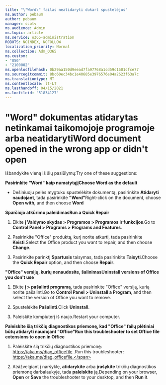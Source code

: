 ```yaml
---
title: "\"Word\" failas neatidaryti dukart spustelėjus"
ms.author: pebaum
author: pebaum
manager: scotv
ms.audience: Admin
ms.topic: article
ms.service: o365-administration
ROBOTS: NOINDEX, NOFOLLOW
localization_priority: Normal
ms.collection: Adm_O365
ms.custom:
- "850"
- "2100002"
ms.openlocfilehash: 0b29aa150d9eead7fa97768a1cd59c1601cfce77
ms.sourcegitcommit: 8bc60ec34bc1e40685e3976576e04a2623f63a7c
ms.translationtype: MT
ms.contentlocale: lt-LT
ms.lasthandoff: 04/15/2021
ms.locfileid: "51834127"
---
```

# <a name="word-document-opened-in-the-wrong-app-or-didnt-open"></a><span data-ttu-id="1d17a-102">"Word" dokumentas atidarytas netinkamai taikomojoje programoje arba neatidaryti</span><span class="sxs-lookup"><span data-stu-id="1d17a-102">Word document opened in the wrong app or didn't open</span></span>

<span data-ttu-id="1d17a-103">Išbandykite vieną iš šių pasiūlymų:</span><span class="sxs-lookup"><span data-stu-id="1d17a-103">Try one of these suggestions:</span></span>

<span data-ttu-id="1d17a-104">**Pasirinkite "Word" kaip numatytąjį**</span><span class="sxs-lookup"><span data-stu-id="1d17a-104">**Choose Word as the default**</span></span>

- <span data-ttu-id="1d17a-105">Dešiniuoju pelės mygtuku spustelėkite dokumentą, pasirinkite **Atidaryti naudojant**, tada pasirinkite **"Word"**</span><span class="sxs-lookup"><span data-stu-id="1d17a-105">Right-click on the document, choose **Open with**, and then choose **Word**</span></span>

<span data-ttu-id="1d17a-106">**Sparčiojo atkūrimo paleidimas**</span><span class="sxs-lookup"><span data-stu-id="1d17a-106">**Run a Quick Repair**</span></span>

1. <span data-ttu-id="1d17a-107">Eikite **į Valdymo skydas > Programos > Programos ir funkcijos**.</span><span class="sxs-lookup"><span data-stu-id="1d17a-107">Go to **Control Panel > Programs > Programs and Features**.</span></span>

2. <span data-ttu-id="1d17a-108">Pasirinkite "Office" produktą, kurį norite atkurti, tada pasirinkite **Keisti**.</span><span class="sxs-lookup"><span data-stu-id="1d17a-108">Select the Office product you want to repair, and then choose **Change**.</span></span>

3. <span data-ttu-id="1d17a-109">Pasirinkite parinktį **Spartusis** taisymas, tada pasirinkite **Taisyti**.</span><span class="sxs-lookup"><span data-stu-id="1d17a-109">Choose the **Quick Repair** option, and then choose **Repair**.</span></span>

<span data-ttu-id="1d17a-110">**"Office" versijų, kurių nenaudosite, šalinimas**</span><span class="sxs-lookup"><span data-stu-id="1d17a-110">**Uninstall versions of Office you don't use**</span></span>

1. <span data-ttu-id="1d17a-111">Eikite **į > pašalinti programą**, tada pasirinkite "Office" versiją, kurią norite pašalinti.</span><span class="sxs-lookup"><span data-stu-id="1d17a-111">Go to **Control Panel > Uninstall a Program**, and then select the version of Office you want to remove.</span></span>

2. <span data-ttu-id="1d17a-112">Spustelėkite **Pašalinti**.</span><span class="sxs-lookup"><span data-stu-id="1d17a-112">Click **Uninstall**.</span></span>

3. <span data-ttu-id="1d17a-113">Paleiskite kompiuterį iš naujo.</span><span class="sxs-lookup"><span data-stu-id="1d17a-113">Restart your computer.</span></span>

<span data-ttu-id="1d17a-114">**Paleiskite šią trikčių diagnostikos priemonę, kad "Office" failų plėtiniai būtų atidaryti naudojant "Office"**</span><span class="sxs-lookup"><span data-stu-id="1d17a-114">**Run this troubleshooter to set Office file extensions to open in Office**</span></span>

1. <span data-ttu-id="1d17a-115">Paleiskite šią trikčių diagnostikos priemonę: https://aka.ms/diag_officefile .</span><span class="sxs-lookup"><span data-stu-id="1d17a-115">Run this troubleshooter: https://aka.ms/diag_officefile.</span></span>

2. <span data-ttu-id="1d17a-116">Atsižvelgiant į naršyklę, **atidarykite** arba **įrašykite** trikčių diagnostikos priemonę darbalaukyje, tada **paleiskite** ją.</span><span class="sxs-lookup"><span data-stu-id="1d17a-116">Depending on your browser, **Open** or **Save** the troubleshooter to your desktop, and then **Run** it.</span></span>
